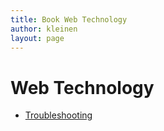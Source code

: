```yaml
---
title: Book Web Technology
author: kleinen
layout: page
---
```


# Web Technology

- [Troubleshooting](troubleshooting/)
